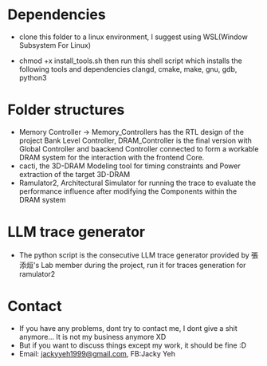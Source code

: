 # Dependencies
- clone this folder to a linux environment, I suggest using WSL(Window Subsystem For Linux)

- chmod +x install_tools.sh then run this shell script which installs the following tools and dependencies clangd, cmake, make, gnu, gdb, python3

# Folder structures
- Memory Controller -> Memory_Controllers has the RTL design of the project Bank Level Controller, DRAM_Controller is the final version with Global Controller and baackend Controller connected to form a workable DRAM system for the interaction with the frontend Core.
- cacti, the 3D-DRAM Modeling tool for timing constraints and Power extraction of the target 3D-DRAM
- Ramulator2, Architectural Simulator for running the trace to evaluate the performance influence after modifying the Components within the DRAM system 


# LLM trace generator
- The python script is the consecutive LLM trace generator provided by 張添烜's Lab member during the project, run it for traces generation for ramulator2

# Contact
- If you have any problems, dont try to contact me, I dont give a shit anymore... It is not my business anymore XD
- But if you want to discuss things except my work, it should be fine :D
- Email: jackyyeh1999@gmail.com, FB:Jacky Yeh

